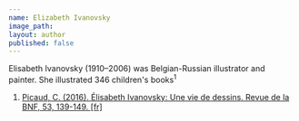 ```yaml
---
name: Elizabeth Ivanovsky
image_path:
layout: author
published: false
---
```

Elisabeth Ivanovsky (1910–2006) was Belgian-Russian illustrator and painter. She illustrated 346 children's books<sup>1</sup>

<ol class="footnotes">
<li><a class="fn-link" href="https://www.cairn.info/revue-de-la-bibliotheque-nationale-de-france-2016-2-page-139.htm">Picaud, C. (2016). Élisabeth Ivanovsky: Une vie de dessins. Revue de la BNF, 53, 139-149. [fr]</a></li>
</ol>
